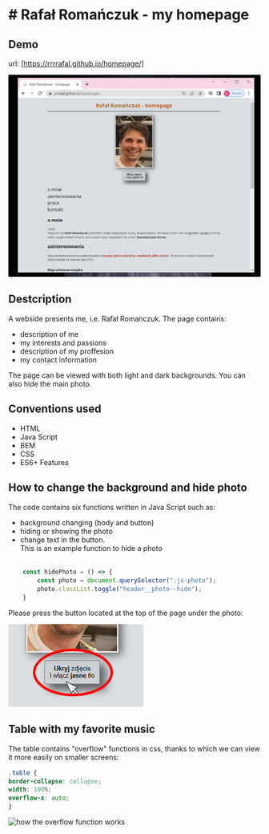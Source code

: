 # # Rafał Romańczuk - my homepage
## Demo 
 
 url:    [https://rrrrafal.github.io/homepage/]

![photo of this page](https://raw.githubusercontent.com/rrrrafal/homepage/main/images/webpage.png)

## Destcription
 
A webside presents me, i.e. Rafał Romanczuk.
The page contains:

 - description of me
 - my interests and passions
 - description of my proffesion
 - my contact information
  
The page can be viewed with both light and dark backgrounds.
You can also hide the main photo.

## Conventions used
  
  - HTML
  - Java Script
  - BEM
  - CSS
  - ES6+ Features

## How to change the background and hide photo

The code contains six functions written in Java Script such as:
- background changing (body and button)
- hiding or showing the photo
- change text in the button.  
This is an example function to hide a photo
``` javascript
    
    const hidePhoto = () => {
        const photo = document.querySelector(".js-photo");
        photo.classList.toggle("header__photo--hide");
    }
```

Please press the button located at the top of the page under the photo:

![photo of the button](https://raw.githubusercontent.com/rrrrafal/homepage/main/images/button.png)

## Table with my favorite music

The table contains "overflow" functions in css, thanks to which we can view it more easily on smaller screens:
```css
.table {
border-collapse: collapse;
width: 100%;
overflow-x: auto;
}
```
![how the overflow function works](https://media.giphy.com/media/T53lZS7jdyWeRvNM6n/giphy.gif)




